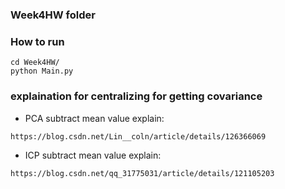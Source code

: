 ### Week4HW folder

### How to run
```
cd Week4HW/
python Main.py
```
### explaination for centralizing for getting covariance
- PCA subtract mean value explain:
```
https://blog.csdn.net/Lin__coln/article/details/126366069
```
- ICP subtract mean value explain:
```
https://blog.csdn.net/qq_31775031/article/details/121105203
```
